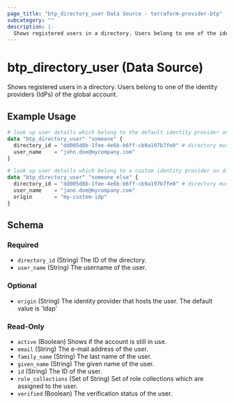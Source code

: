 ```yaml
---
page_title: "btp_directory_user Data Source - terraform-provider-btp"
subcategory: ""
description: |-
  Shows registered users in a directory. Users belong to one of the identity providers (IdPs) of the global account.
---
```


# btp_directory_user (Data Source)

Shows registered users in a directory. Users belong to one of the identity providers (IdPs) of the global account.

## Example Usage

```terraform
# look up user details which belong to the default identity provider on directory level
data "btp_directory_user" "someone" {
  directory_id = "dd005d8b-1fee-4e6b-b6ff-cb9a197b7fe0" # directory must be security enabled!
  user_name    = "john.doe@mycompany.com"
}

# look up user details which belong to a custom identity provider on directory level
data "btp_directory_user" "someone_else" {
  directory_id = "dd005d8b-1fee-4e6b-b6ff-cb9a197b7fe0" # directory must be security enabled!
  user_name    = "jane.doe@mycompany.com"
  origin       = "my-custom-idp"
}
```

<!-- schema generated by tfplugindocs -->
## Schema

### Required

- `directory_id` (String) The ID of the directory.
- `user_name` (String) The username of the user.

### Optional

- `origin` (String) The identity provider that hosts the user. The default value is 'ldap'

### Read-Only

- `active` (Boolean) Shows if the account is still in use.
- `email` (String) The e-mail address of the user.
- `family_name` (String) The last name of the user.
- `given_name` (String) The given name of the user.
- `id` (String) The ID of the user.
- `role_collections` (Set of String) Set of role collections which are assigned to the user.
- `verified` (Boolean) The verification status of the user.